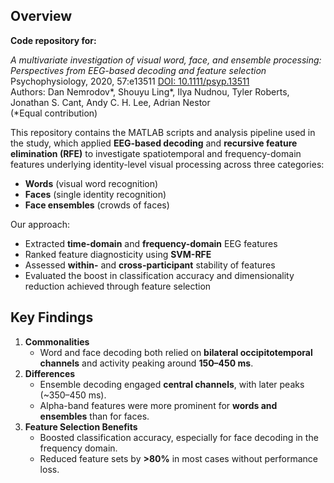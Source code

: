 ## Overview
**Code repository for:**

*A multivariate investigation of visual word, face, and ensemble processing: Perspectives from EEG-based decoding and feature selection*
Psychophysiology, 2020, 57:e13511
[DOI: 10.1111/psyp.13511](https://doi.org/10.1111/psyp.13511)  
Authors: Dan Nemrodov\*, Shouyu Ling\*, Ilya Nudnou, Tyler Roberts, Jonathan S. Cant, Andy C. H. Lee, Adrian Nestor  
(\*Equal contribution)

This repository contains the MATLAB scripts and analysis pipeline used in the study, which applied **EEG-based decoding** and **recursive feature elimination (RFE)** to investigate spatiotemporal and frequency-domain features underlying identity-level visual processing across three categories:

- **Words** (visual word recognition)
- **Faces** (single identity recognition)
- **Face ensembles** (crowds of faces)

Our approach:
- Extracted **time-domain** and **frequency-domain** EEG features
- Ranked feature diagnosticity using **SVM-RFE**
- Assessed **within-** and **cross-participant** stability of features
- Evaluated the boost in classification accuracy and dimensionality reduction achieved through feature selection

## Key Findings

1. **Commonalities**  
   - Word and face decoding both relied on **bilateral occipitotemporal channels** and activity peaking around **150–450 ms**.
2. **Differences**  
   - Ensemble decoding engaged **central channels**, with later peaks (~350–450 ms).
   - Alpha-band features were more prominent for **words and ensembles** than for faces.
3. **Feature Selection Benefits**  
   - Boosted classification accuracy, especially for face decoding in the frequency domain.
   - Reduced feature sets by **>80%** in most cases without performance loss.
